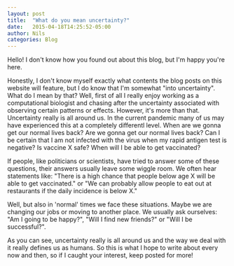 ```yaml
---
layout: post
title:  "What do you mean uncertainty?"
date:   2015-04-18T14:25:52-05:00
author: Nils
categories: Blog
---
```


Hello! I don't know how you found out about this blog, but I'm happy you're here.

Honestly, I don't know myself exactly what contents the blog posts on this website will feature, but I do know that I'm somewhat "into uncertainty". What do I mean by that? Well, first of all I really enjoy working as a computational biologist and chasing after the uncertainty associated with observing certain patterns or effects. However, it's more than that. Uncertainty really is all around us. In the current pandemic many of us may have experienced this at a completely differentl level. When are we gonna get our normal lives back? Are we gonna get our normal lives back? Can I be certain that I am not infected with the virus when my rapid antigen test is negative? Is vaccine X safe? When will I be able to get vaccinated?

If people, like politicians or scientists, have tried to answer some of these questions, their answers usually leave some wiggle room. We often hear statements like: "There is a high chance that people below age X will  be able to get vaccinated." or "We can probably allow people to eat out at restaurants if the daily incidence is below X."

Well, but also in 'normal' times we face these situations. Maybe we are changing our jobs or moving to another place. We usually ask ourselves: "Am I going to be happy?", "Will I find new friends?" or "Will I be successful?".

As you can see, uncertainty really is all around us and the way we deal with it really defines us as humans. So this is what I hope to write about every now and then, so if I caught your interest, keep posted for more!
